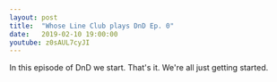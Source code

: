 ```yaml
---
layout: post
title:  "Whose Line Club plays DnD Ep. 0"
date:   2019-02-10 19:00:00
youtube: z0sAUL7cyJI
---
```


In this episode of DnD we start. That's it. We're all just getting started.